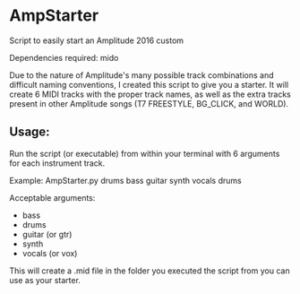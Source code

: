 # AmpStarter
 Script to easily start an Amplitude 2016 custom
 
 Dependencies required: mido
 
 Due to the nature of Amplitude's many possible track combinations and difficult naming conventions, I created this script to give you a starter. It will create 6 MIDI tracks with the proper track names, as well as the extra tracks present in other Amplitude songs (T7 FREESTYLE, BG_CLICK, and WORLD).
 
## Usage:
Run the script (or executable) from within your terminal with 6 arguments for each instrument track.

Example: AmpStarter.py drums bass guitar synth vocals drums

Acceptable arguments:
  * bass
  * drums
  * guitar (or gtr)
  * synth
  * vocals (or vox)

This will create a .mid file in the folder you executed the script from you can use as your starter.